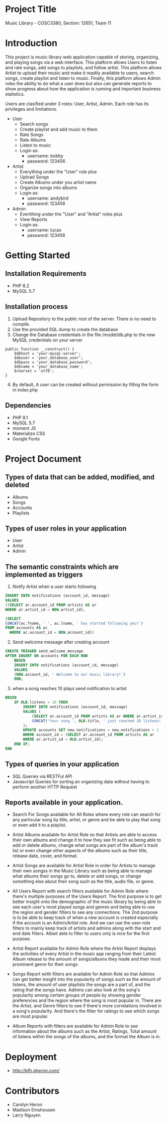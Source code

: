 # Project Title

Music Library - COSC3380, Section: 12651, Team 11

# Introduction

This project is music library web application capable of storing, organizing, and playing songs via a web interface. This platform allows Users to listen and rate songs, add songs to playlists, and follow artist. This platform allows Artist to upload their music and make it readily available to users, search songs, create playlist and listen to music. Finally, this platform allows Admin roles the ability to do what a user does but also can generate reports to show progress about how the application is running and important business statistics.

Users are clasified under 3 roles: User, Artist, Admin. Each role has its privileges and limitations.

* User
  * Search songs
  * Create playlist and add music to them
  * Rate Songs
  * Rate Albums
  * Listen to music
  * Login as:
    * username: bobby
    * password: 123456
* Artist
  * Everything under the "User" role plus
  * Upload Songs
  * Create Albums under you artist name
  * Organize songs into albums
  * Login as:
    * username: andybird
    * password: 123456
* Admin
    * Everithing under the "User" and "Artist" roles plus
    * View Reports
    * Login as:
      * username: lucas
      * password: 123456

# Getting Started

## Installation Requirements

* PHP 8.2
* MySQL 5.7

## Installation process

1. Upload Repository to the public root of the server. There is no need to compile.
2. Use the provided SQL dump to create the database
3. Change the Database credentials in the file /model/db.php to the new MySQL credentials on your server
```
public function __construct() {
    $dbhost = 'your-mysql-server';
    $dbuser = 'your_database_user';
    $dbpass = 'your_database_password';
    $dbname = 'your_database_name';
    $charset = 'utf8';
}
```
4. By default, A user can be created without permission by filling the form in index.php

## Dependencies
  
* PHP 8.1
* MySQL 5.7
* moment JS
* Materialize CSS
* Google Fonts

# Project Document

## Types of data that can be added, modified, and deleted

* Albums
* Songs
* Accounts
* Playlists

## Types of user roles in your application

* User
* Artist
* Admin

## The semantic constraints which are implemented as triggers

1. Notify Artist when a user starts following
```sql
INSERT INTO notifications (account_id, message)
VALUES
((SELECT ar.account_id FROM artists AS ar 
WHERE ar.artist_id = NEW.artist_id),

(SELECT
CONCAT(ac.fname, ' ', ac.lname, ' has started following you!')
FROM accounts AS ac
  WHERE ac.account_id = NEW.account_id))
```

2. Send welcome message after creating account
```sql
CREATE TRIGGER send_welcome_message
AFTER INSERT ON accounts FOR EACH ROW
    BEGIN
    INSERT INTO notifications (account_id, message)
    VALUES
    (NEW.account_id, ' Welcome to our music library!')
    END;
```

3. when a song reaches 10 plays send notification to artist
```sql
BEGIN
    IF OLD.listens = 10 THEN
        INSERT INTO notifications (account_id, message)
        VALUES (
            (SELECT ar.account_id FROM artists AS ar WHERE ar.artist_id = OLD.artist_id),
            CONCAT('Your song ', OLD.title, ' just reached 10 listens!')
        );
        UPDATE accounts SET new_notifications = new_notifications + 1
        WHERE account_id = (SELECT ar.account_id FROM artists AS ar 
        WHERE ar.artist_id = OLD.artist_id);
    END IF;
END
```
## Types of queries in your application

* SQL Queries via RESTFul API 
* Javascript Queries for sorting an organizing data without having to perform another HTTP Request

## Reports available in your application.

* Search For Songs available for All Roles where every role can search for any particular song by title, artist, or genre and be able to play that song or even add it to a playlist. 

* Artist Albums available for Artist Role so that Artists are able to access their own albums and change it to how they see fit such as being able to add or delete albums, change what songs are part of the album's track list or even change other aspects of the albums such as their title, release date, cover, and format. 
  
* Artist Songs are available for Artist Role in order for Artists to manage their own songss in the Music Library such as being able to manage what albums their songs go to, delete or add songs, or change something else about their song such as the title, audio file, or genre. 
  
* All Users Report with search filters available for Admin Role where there's multiple purposes of the Users Report. The first purpose is to get better insight onto the demographic of the music library
  by being able to see each user's most played songs and genres and being able to use the region and gender filters to see any connections. The 2nd purpose is to be able to keep track of when a new account is created especially if the account is an Admin/Artist role. And we can use the user-role filters to mainly keep track of artists and admins along with the start and end date filters. Albeit able to filter to users only is nice for the first purpose.   

* Artist Report available for Admin Role where the Artist Report displays the activities of every Artist in the music app ranging from their Latest Album release to the amount of songs/albums they made and their most prominent genre for their songs.
  
* Songs Report wiith filters are available for Admin Role so that Admins can get better insight into the popularity of songs such as the amount of listens, the amount of user playlists the songs are a part of, and the rating that the songs have. Admins can also look at the song's popularity among certain groups of people by showing gender preferences and the region where the song is most popular in. There are the Artist, and Genre filters to see if there's more correlations involved in a song's popularity. And there's the filter for ratings to see which songs are most popular.
  
* Album Reports with filters are available for Admin Role to see information about the albums such as the Artist, Ratings, Total amount of listens within the songs of the albums, and the format the Album is in. 

# Deployment
* http://bfh.gheron.com/

# Contributors

* Carolyn Heron
* Madison Emshousen
* Larry Nguyen
